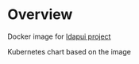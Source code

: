 # Overview
Docker image for [ldapui project](https://github.com/chrisjleu/ldap-ui)

Kubernetes chart based on the image